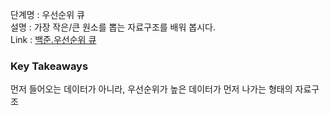 단계명 : 우선순위 큐    
설명 : 가장 작은/큰 원소를 뽑는 자료구조를 배워 봅시다.     
Link : [백준.우선순위 큐](https://www.acmicpc.net/step/13)  

### Key Takeaways   
먼저 들어오는 데이터가 아니라, 우선순위가 높은 데이터가 먼저 나가는 형태의 자료구조    
    